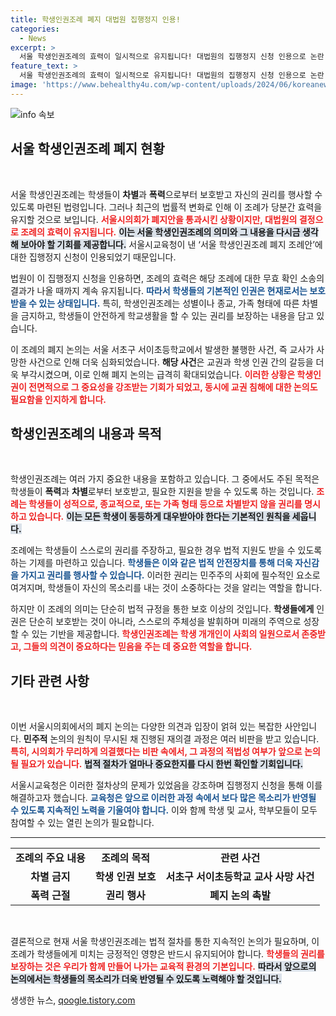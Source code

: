```yaml
---
title: 학생인권조례 폐지 대법원 집행정지 인용!
categories:
  - News
excerpt: >
  서울 학생인권조례의 효력이 일시적으로 유지됩니다! 대법원의 집행정지 신청 인용으로 논란 속 폐지안의 법적 다툼이 이어질 예정. 학생 권리와 안전, 과연 어떻게 될까요? 클릭하여 자세히 알아보세요!
feature_text: >
  서울 학생인권조례의 효력이 일시적으로 유지됩니다! 대법원의 집행정지 신청 인용으로 논란 속 폐지안의 법적 다툼이 이어질 예정. 학생 권리와 안전, 과연 어떻게 될까요? 클릭하여 자세히 알아보세요!
image: 'https://www.behealthy4u.com/wp-content/uploads/2024/06/koreanews.jpg'
---
```


<p><img src="https://www.behealthy4u.com/wp-content/uploads/2024/06/koreanews.jpg" alt="info 속보" /></p>

<h2 data-ke-size="size26">서울 학생인권조례 폐지 현황</h2>

<p data-ke-size="size16">&nbsp;</p>

<p>서울 학생인권조례는 학생들이 <b>차별</b>과 <b>폭력</b>으로부터 보호받고 자신의 권리를 행사할 수 있도록 마련된 법령입니다. 그러나 최근의 법률적 변화로 인해 이 조례가 당분간 효력을 유지할 것으로 보입니다. <b><span style="color: #ee2323;">서울시의회가 폐지안을 통과시킨 상황이지만, 대법원의 결정으로 조례의 효력이 유지됩니다.</span></b> <b><span style="background-color: #21538527;">이는 서울 학생인권조례의 의미와 그 내용을 다시금 생각해 보아야 할 기회를 제공합니다.</span></b> 서울시교육청이 낸 ‘서울 학생인권조례 폐지 조례안’에 대한 집행정지 신청이 인용되었기 때문입니다.</p>

<p>법원이 이 집행정지 신청을 인용하면, 조례의 효력은 해당 조례에 대한 무효 확인 소송의 결과가 나올 때까지 계속 유지됩니다. <b><span style="color: #1a5490;">따라서 학생들의 기본적인 인권은 현재로서는 보호받을 수 있는 상태입니다.</span></b> 특히, 학생인권조례는 성별이나 종교, 가족 형태에 따른 차별을 금지하고, 학생들이 안전하게 학교생활을 할 수 있는 권리를 보장하는 내용을 담고 있습니다.</p>

<p>이 조례의 폐지 논의는 서울 서초구 서이초등학교에서 발생한 불행한 사건, 즉 교사가 사망한 사건으로 인해 더욱 심화되었습니다. <b>해당 사건</b>은 교권과 학생 인권 간의 갈등을 더욱 부각시켰으며, 이로 인해 폐지 논의는 급격히 확대되었습니다. <b><span style="color: #ee2323;">이러한 상황은 학생인권이 전면적으로 그 중요성을 강조받는 기회가 되었고, 동시에 교권 침해에 대한 논의도 필요함을 인지하게 합니다.</span></b></p>

<h2 data-ke-size="size26">학생인권조례의 내용과 목적</h2>

<p data-ke-size="size16">&nbsp;</p>

<p>학생인권조례는 여러 가지 중요한 내용을 포함하고 있습니다. 그 중에서도 주된 목적은 학생들이 <b>폭력</b>과 <b>차별</b>로부터 보호받고, 필요한 지원을 받을 수 있도록 하는 것입니다. <b><span style="color: #ee2323;">조례는 학생들이 성적으로, 종교적으로, 또는 가족 형태 등으로 차별받지 않을 권리를 명시하고 있습니다.</span></b> <b><span style="background-color: #21538527;">이는 모든 학생이 동등하게 대우받아야 한다는 기본적인 원칙을 세웁니다.</span></b></p>

<p>조례에는 학생들이 스스로의 권리를 주장하고, 필요한 경우 법적 지원도 받을 수 있도록 하는 기제를 마련하고 있습니다. <b><span style="color: #1a5490;">학생들은 이와 같은 법적 안전장치를 통해 더욱 자신감을 가지고 권리를 행사할 수 있습니다.</span></b> 이러한 권리는 민주주의 사회에 필수적인 요소로 여겨지며, 학생들이 자신의 목소리를 내는 것이 소중하다는 것을 알리는 역할을 합니다.</p>

<p>하지만 이 조례의 의미는 단순히 법적 규정을 통한 보호 이상의 것입니다. <b>학생들에게</b> 인권은 단순히 보호받는 것이 아니라, 스스로의 주체성을 발휘하며 미래의 주역으로 성장할 수 있는 기반을 제공합니다. <b><span style="color: #ee2323;">학생인권조례는 학생 개개인이 사회의 일원으로서 존중받고, 그들의 의견이 중요하다는 믿음을 주는 데 중요한 역할을 합니다.</span></b></p>

<h2 data-ke-size="size26">기타 관련 사항</h2>

<p data-ke-size="size16">&nbsp;</p>

<p>이번 서울시의회에서의 폐지 논의는 다양한 의견과 입장이 얽혀 있는 복잡한 사안입니다. <b>민주적</b> 논의의 원칙이 무시된 채 진행된 재의결 과정은 여러 비판을 받고 있습니다. <b><span style="color: #ee2323;">특히, 시의회가 무리하게 의결했다는 비판 속에서, 그 과정의 적법성 여부가 앞으로 논의될 필요가 있습니다.</span></b> <b><span style="background-color: #21538527;">법적 절차가 얼마나 중요한지를 다시 한번 확인할 기회입니다.</span></b></p>

<p>서울시교육청은 이러한 절차상의 문제가 있었음을 강조하며 집행정지 신청을 통해 이를 해결하고자 했습니다. <b><span style="color: #1a5490;">교육청은 앞으로 이러한 과정 속에서 보다 많은 목소리가 반영될 수 있도록 지속적인 노력을 기울여야 합니다.</span></b> 이와 함께 학생 및 교사, 학부모들이 모두 참여할 수 있는 열린 논의가 필요합니다.</p>

<hr>

<table style="width:100%">
  <tr>
    <td style="text-align: center; height: 17px;"><b>조례의 주요 내용</b></td>
    <td style="text-align: center; height: 17px;"><b>조례의 목적</b></td>
    <td style="text-align: center; height: 17px;"><b>관련 사건</b></td>
  </tr>
  <tr>
    <td style="text-align: center; height: 17px;"><b>차별 금지</b></td>
    <td style="text-align: center; height: 17px;"><b>학생 인권 보호</b></td>
    <td style="text-align: center; height: 17px;"><b>서초구 서이초등학교 교사 사망 사건</b></td>
  </tr>
  <tr>
    <td style="text-align: center; height: 17px;"><b>폭력 근절</b></td>
    <td style="text-align: center; height: 17px;"><b>권리 행사</b></td>
    <td style="text-align: center; height: 17px;"><b>폐지 논의 촉발</b></td>
  </tr>
</table>

<p data-ke-size="size16">&nbsp;</p>

<p>결론적으로 현재 서울 학생인권조례는 법적 절차를 통한 지속적인 논의가 필요하며, 이 조례가 학생들에게 미치는 긍정적인 영향은 반드시 유지되어야 합니다. <b><span style="color: #ee2323;">학생들의 권리를 보장하는 것은 우리가 함께 만들어 나가는 교육적 환경의 기본입니다.</span></b> <b><span style="background-color: #21538527;">따라서 앞으로의 논의에서는 학생들의 목소리가 더욱 반영될 수 있도록 노력해야 할 것입니다.</span></b></p>
생생한 뉴스, <a href="https://qoogle.tistory.com" rel="dofollow">qoogle.tistory.com</a>


